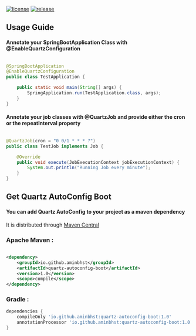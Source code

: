 
[![license](https://img.shields.io/github/license/aminbhst/quartz-autoconfig-boot)](https://github.com/AminBhst/quartz-autoconfig-boot/blob/main/LICENSE.md)
[![release](https://img.shields.io/github/v/release/aminbhst/quartz-autoconfig-boot)](https://github.com/aminbhst/quartz-autoconfig-boot/releases)

## Usage Guide

#### Annotate your SpringBootApplication Class with @EnableQuartzConfiguration

```java

@SpringBootApplication
@EnableQuartzConfiguration
public class TestApplication {

    public static void main(String[] args) {
        SpringApplication.run(TestApplication.class, args);
    }
}
```

#### Annotate your job classes with @QuartzJob and provide either the cron or the repeatInterval property

```java

@QuartzJob(cron = "0 0/1 * * * ?")
public class TestJob implements Job {

    @Override
    public void execute(JobExecutionContext jobExecutionContext) {
        System.out.println("Running Job every minute");
    }
}
```

## Get Quartz AutoConfig Boot

#### You can add Quartz AutoConfig to your project as a maven dependency

It is distributed through [Maven Central](http://search.maven.org/)

### Apache Maven :

```xml

<dependency>
    <groupId>io.github.aminbhst</groupId>
    <artifactId>quartz-autoconfig-boot</artifactId>
    <version>1.0</version>
    <scope>compile</scope>
</dependency>
``` 

### Gradle :

```groovy
dependencies {
    compileOnly 'io.github.aminbhst:quartz-autoconfig-boot:1.0'
    annotationProcessor 'io.github.aminbhst:quartz-autoconfig-boot:1.0'
}
```
